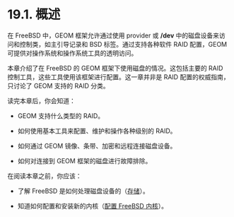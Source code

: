 # 19.1. 概述

在 FreeBSD 中，GEOM 框架允许通过使用 provider 或 **/dev** 中的磁盘设备来访问和控制类，如主引导记录和 BSD 标签。通过支持各种软件 RAID 配置，GEOM 可提供对操作系统和操作系统工具的透明访问。

本章介绍了在 FreeBSD 的 GEOM 框架下使用磁盘的情况。这包括主要的 RAID 控制工具，这些工具使用该框架进行配置。这一章并非是 RAID 配置的权威指南，只讨论了 GEOM 支持的 RAID 分类。

读完本章后，你会知道：

- GEOM 支持什么类型的 RAID。

- 如何使用基本工具来配置、维护和操作各种级别的 RAID。

- 如何通过 GEOM 镜像、条带、加密和远程连接磁盘设备。

- 如何对连接到 GEOM 框架的磁盘进行故障排除。

在阅读本章之前，你应该：

- 了解 FreeBSD 是如何处理磁盘设备的（[存储](https://docs.freebsd.org/en/books/handbook/disks/index.html#disks)）。

- 知道如何配置和安装新的内核（[配置 FreeBSD 内核](https://docs.freebsd.org/en/books/handbook/kernelconfig/index.html#kernelconfig)）。


